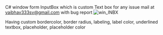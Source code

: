 C# window form InputBox which is custom Text box 
for any issue mail at vaibhav333sv@gmail.com
with bug report
![win_INBX](https://user-images.githubusercontent.com/20998552/233967413-c4c5ab9c-251d-471b-a849-d1c174047291.JPG)

Having custom bordercolor, border radius, labeling, label color, underlined textbox, placeholder, placeholder color
